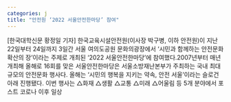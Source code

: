 ```yaml
---
categories: j
title: "안전원 ‘2022 서울안전한마당’ 참여"
---
```

[한국대학신문 황정일 기자] 한국교육시설안전원(이사장 박구병, 이하 안전원)이 지난 22일부터 24일까지 3일간 서울 여의도공원 문화의광장에서 ‘시민과 함께하는 안전문화 확산의 장’이라는 주제로 개최된 ‘2022 서울안전한마당’에 참여했다.2007년부터 매년 개최해 올해로 16회를 맞은 서울안전한마당은 서울소방재난본부가 주최하는 국내 최대 규모의 안전문화 행사다. 올해는 ‘시민의 행복을 지키는 약속, 안전 서울’이라는 슬로건 아래 진행됐다. 이번 행사는 △화재 △생활 △교통 △미래 △어울림 등 5개 분야에서 포스트 코로나 이후 일상